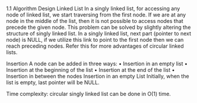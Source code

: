 1.1 Algorithm Design
Linked List 
In a singly linked list, for accessing any node of linked list, we start traversing from the first node. If we are at any node in the middle of the list, then it is not possible to access nodes that precede the given node. This problem can be solved by slightly altering the structure of singly linked list. In a singly linked list, next part (pointer to next node) is NULL, if we utilize this link to point to the first node then we can reach preceding nodes. Refer this for more advantages of circular linked lists.


Insertion 
A node can be added in three ways: 
•	Insertion in an empty list
•	Insertion at the beginning of the list
•	Insertion at the end of the list
•	Insertion in between the nodes
Insertion in an empty List 
Initially, when the list is empty, last pointer will be NULL. 


 


 


 
Time complexity:
circular singly linked list can be done in O(1) time.
